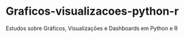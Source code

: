# Graficos-visualizacoes-python-r
 Estudos sobre Gráficos, Visualizações e Dashboards em Python e R

